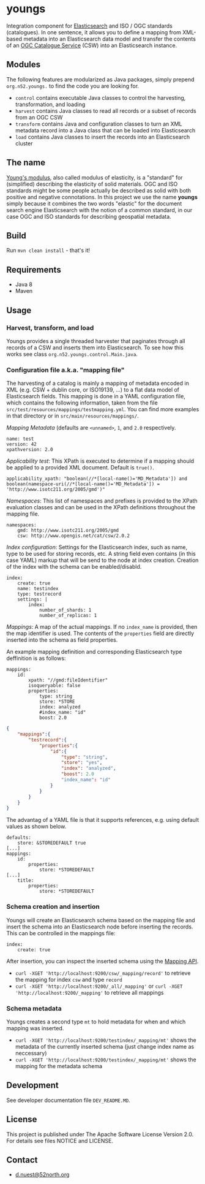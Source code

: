 # youngs

Integration component for [Elasticsearch](https://www.elastic.co/products/elasticsearch) and ISO / OGC standards (catalogues). In one sentence, it allows you to define a mapping from XML-based metadata into an Elasticsearch data model and transfer the contents of an [OGC Catalogue Service](http://www.opengeospatial.org/standards/cat) (CSW) into an Elasticsearch instance.


## Modules

The following features are modularized as Java packages, simply prepend ``org.n52.youngs.`` to find the code you are looking for.

* ``control`` contains executable Java classes to control the harvesting, transformation, and loading
* ``harvest`` contains Java classes to read all records or a subset of records from an OGC CSW
* ``transform`` contains Java and configuration classes to turn an XML metadata record into a Java class that can be loaded into Elasticsearch
* ``load`` contains Java classes to insert the records into an Elasticsearch cluster


## The name

[Young's modulus](https://en.wikipedia.org/wiki/Young's_modulus), also called modulus of elasticity, is a "standard" for (simplified) describing the elasticity of solid materials. OGC and ISO standards might be some people actually be described as solid with both positive and negative connotations. In this project we use the name **youngs** simply because it combines the two words "elastic" for the document search engine Elasticsearch with the notion of a common standard, in our case OGC and ISO standards for describing geospatial metadata.


## Build

Run ``mvn clean install`` - that's it!


## Requirements

* Java 8
* Maven


## Usage

### Harvest, transform, and load

Youngs provides a single threaded harvester that paginates through all records of a CSW and inserts them into Elasticsearch. To see how this works see class `org.n52.youngs.control.Main.java`.

### Configuration file a.k.a. "mapping file"

The harvesting of a catalog is mainly a mapping of metadata encoded in XML (e.g. CSW + dublin core, or ISO19139, ...) to a flat data model of Elasticsearch fields. This mapping is done in a YAML configuration file, which contains the following information, taken from the file `src/test/resources/mappings/testmapping.yml`. You can find more examples in that directory or in `src/main/resources/mappings/`.

*Mapping Metadata* (defaults are `<unnamed>`, `1`, and `2.0` respectively.

```
name: test
version: 42
xpathversion: 2.0
```

*Applicability test*: This XPath is executed to determine if a mapping should be applied to a provided XML document. Default is `true()`.

```
applicability_xpath: "boolean(//*[local-name()='MD_Metadata']) and boolean(namespace-uri(//*[local-name()='MD_Metadata']) = 'http://www.isotc211.org/2005/gmd')"
```

*Namespaces*: This list of namespaces and prefixes is provided to the XPath evaluation classes and can be used in the XPath definitions throughout the mapping file.

```
namespaces:
    gmd: http://www.isotc211.org/2005/gmd
    csw: http://www.opengis.net/cat/csw/2.0.2
```

*Index configuration*: Settings for the Elasticsearch index, such as name, type to be used for storing records, etc. A string field even contains (in this case YAML) markup that will be send to the node at index creation. Creation of the index with the schema can be enabled/disabld.

```
index:
    create: true
    name: testindex
    type: testrecord
    settings: |
        index:
            number_of_shards: 1 
            number_of_replicas: 1
```

*Mappings*: A map of the actual mappings. If no `index_name` is provided, then the map identifier is used. The contents of the `properties` field are directly inserted into the schema as field properties.

An example mapping definition and corresponding Elasticsearch type deffinition is as follows:

```
mappings:
    id:
        xpath: "//gmd:fileIdentifier"
        isoqueryable: false
        properties:
            type: string
            store: *STORE
            index: analyzed
            #index_name: "id"
            boost: 2.0
```

```json
{
    "mappings":{
        "testrecord":{
            "properties":{
                "id":{
                    "type": "string",
                    "store": "yes",
                    "index": "analyzed",
                    "boost": 2.0
                    "index_name": "id"
                }
            }
        }
    }
}
```

The advantag of a YAML file is that it supports references, e.g. using default values as shown below.

```
defaults:
    store: &STOREDEFAULT true
[...]
mappings:
    id:
        properties:
            store: *STOREDEFAULT
[...]
    title:
        properties:
            store: *STOREDEFAULT
```


### Schema creation and insertion

Youngs will create an Elasticsearch schema based on the mapping file and insert the schema into an Elasticsearch node before inserting the records. This can be controlled in the mappings file:

```
index:
    create: true
```

After insertion, you can inspect the inserted schema using the [Mapping API](https://www.elastic.co/guide/en/elasticsearch/reference/current/indices-get-mapping.html).

* `curl -XGET 'http://localhost:9200/csw/_mapping/record'` to retrieve the mapping for index `csw` and type `record`
* `curl -XGET 'http://localhost:9200/_all/_mapping'` or `curl -XGET 'http://localhost:9200/_mapping'` to retrieve all mappings

### Schema metadata

Youngs creates a second type `mt` to hold metadata for when and which mapping was inserted.

* `curl -XGET 'http://localhost:9200/testindex/_mapping/mt'` shows the metadata of the currently inserted schema (just change index name as neccessary)
* `curl -XGET 'http://localhost:9200/testindex/_mapping/mt'` shows the mapping for the metadata schema


## Development

See developer documentation file `DEV_README.MD`.


## License

This project is published under The Apache Software License Version 2.0. For details see files NOTICE and LICENSE.


## Contact

* [d.nuest@52north.org](@nuest)
